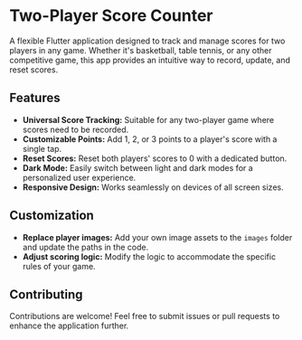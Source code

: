 # Two-Player Score Counter

A flexible Flutter application designed to track and manage scores for two players in any game. Whether it's basketball, table tennis, or any other competitive game, this app provides an intuitive way to record, update, and reset scores.

## Features
- **Universal Score Tracking:** Suitable for any two-player game where scores need to be recorded.
- **Customizable Points:** Add 1, 2, or 3 points to a player's score with a single tap.
- **Reset Scores:** Reset both players' scores to 0 with a dedicated button.
- **Dark Mode:** Easily switch between light and dark modes for a personalized user experience.
- **Responsive Design:** Works seamlessly on devices of all screen sizes.

## Customization
- **Replace player images:** Add your own image assets to the `images` folder and update the paths in the code.
- **Adjust scoring logic:** Modify the logic to accommodate the specific rules of your game.

## Contributing
Contributions are welcome! Feel free to submit issues or pull requests to enhance the application further.
